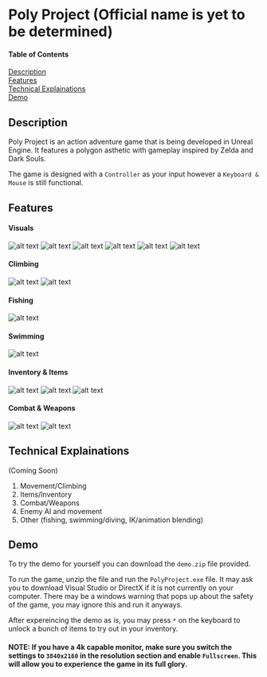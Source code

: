 
# Poly Project (Official name is yet to be determined)

#### Table of Contents  
[Description](#description)  
[Features](#features)  
[Technical Explainations](#technicalexplainations)  
[Demo](#demo)  
<a name="description"/>
<a name="features"/>
<a name="technicalexplainations"/>
<a name="demo"/>


## Description
Poly Project is an action adventure game that is being developed in Unreal Engine. It features a polygon asthetic with gameplay inspired by Zelda and Dark Souls.

The game is designed with a `Controller` as your input however a `Keyboard & Mouse` is still functional.


## Features
#### Visuals
![alt text](https://github.com/hamzooka/Poly-Project/blob/main/images/visual_1.png?raw=true)
![alt text](https://github.com/hamzooka/Poly-Project/blob/main/images/visual_3.png?raw=true)
![alt text](https://github.com/hamzooka/Poly-Project/blob/main/images/visual_4.png?raw=true)
![alt text](https://github.com/hamzooka/Poly-Project/blob/main/images/visual_5.png?raw=true)
![alt text](https://github.com/hamzooka/Poly-Project/blob/main/images/visual_6.png?raw=true)
![alt text](https://github.com/hamzooka/Poly-Project/blob/main/images/visual_7.png?raw=true)
#### Climbing
![alt text](https://github.com/hamzooka/Poly-Project/blob/main/gifs/climb_1.gif?raw=true)
![alt text](https://github.com/hamzooka/Poly-Project/blob/main/gifs/climb_2.gif?raw=true)
#### Fishing
![alt text](https://github.com/hamzooka/Poly-Project/blob/main/gifs/fishing_1.gif?raw=true)
#### Swimming
![alt text](https://github.com/hamzooka/Poly-Project/blob/main/gifs/dive_1.gif?raw=true)
#### Inventory & Items
![alt text](https://github.com/hamzooka/Poly-Project/blob/main/images/inventory_1.png?raw=true)
![alt text](https://github.com/hamzooka/Poly-Project/blob/main/images/inventory_2.png?raw=true)
![alt text](https://github.com/hamzooka/Poly-Project/blob/main/gifs/bomb_1.gif?raw=true)
#### Combat & Weapons
![alt text](https://github.com/hamzooka/Poly-Project/blob/main/gifs/combat_1.gif?raw=true)
![alt text](https://github.com/hamzooka/Poly-Project/blob/main/images/bow_1.png?raw=true)

## Technical Explainations
(Coming Soon)
1. Movement/Climbing
2. Items/Inventory
3. Combat/Weapons
4. Enemy AI and movement
5. Other (fishing, swimming/diving, IK/animation blending)


## Demo
To try the demo for yourself you can download the `demo.zip` file provided.

To run the game, unzip the file and run the `PolyProject.exe` file. It may ask you to download Visual Studio or DirectX if it is not currently on your computer. There may be a windows warning that pops up about the safety of the game, you may ignore this and run it anyways.

After expereincing the demo as is, you may press `*` on the keyboard to unlock a bunch of items to try out in your inventory.

#### NOTE: If you have a 4k capable monitor, make sure you switch the settings to `3840x2160` in the resolution section and enable `Fullscreen`. This will allow you to experience the game in its full glory.
